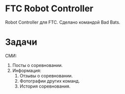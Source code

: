 # FTC Robot Controller
 Robot Controller для FTC. Сделано командой Bad Bats. 
# Задачи

СМИ:
1. Посты о соревновании.
2. Информация:
	1. Отзывы о соревновании.
	2. Фотографии других команд.
	3. История соревнования.
